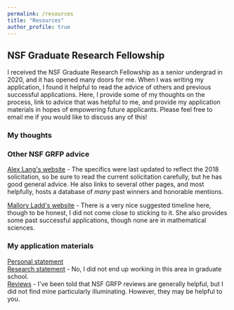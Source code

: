 ```yaml
---
permalink: /resources
title: "Resources"
author_profile: true
---
```


## NSF Graduate Research Fellowship
I received the NSF Graduate Research Fellowship as a senior undergrad in 2020, and it has opened many doors for me. When I was writing my application, I found it helpful to read the advice of others and previous successful applications. Here, I provide some of my thoughts on the process, link to advice that was helpful to me, and provide my application materials in hopes of empowering future applicants. Please feel free to email me if you would like to discuss any of this!

### My thoughts

### Other NSF GRFP advice
[Alex Lang's website](https://www.alexhunterlang.com/nsf-fellowship) - The specifics were last updated to reflect the 2018 solicitation, so be sure to read the current solicitation carefully, but he has good general advice. He also links to several other pages, and most helpfully, hosts a database of _many_ past winners and honorable mentions.

[Mallory Ladd's website](http://www.malloryladd.com/nsf-grfp-advice.html) - There is a very nice suggested timeline here, though to be honest, I did not come close to sticking to it. She also provides some past successful applications, though none are in mathematical sciences.

### My application materials

[Personal statement](https://joycechew.github.io/files/JAC_NSF_personal_statement.pdf) \
[Research statement](https://joycechew.github.io/files/JAC_NSF_research_statement.pdf) - No, I did not end up working in this area in graduate school. \
[Reviews](https://joycechew.github.io/files/JAC_NSF_reviews.pdf) - I've been told that NSF GRFP reviews are generally helpful, but I did not find mine particularly illuminating. However, they may be helpful to you.
